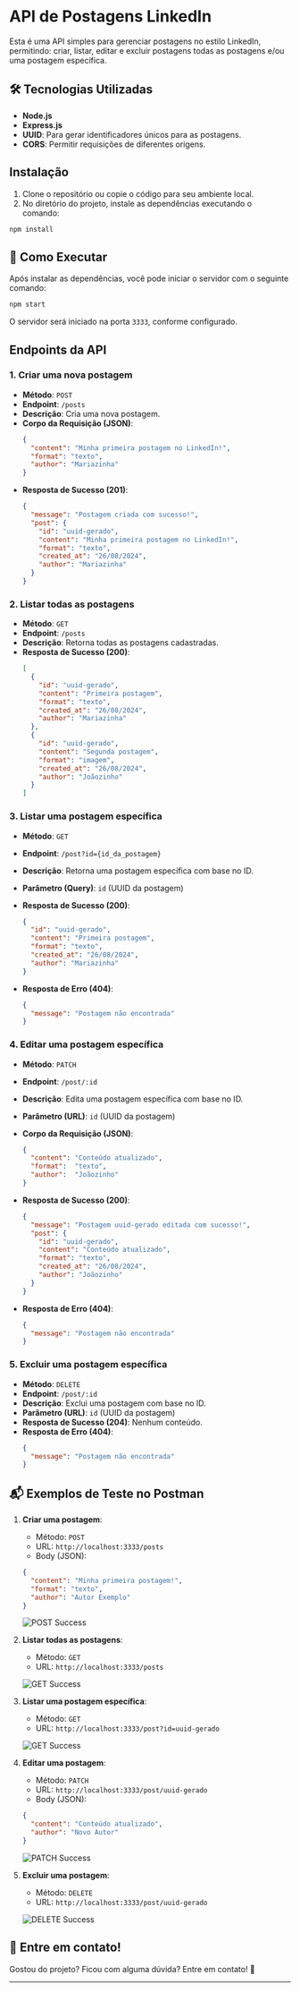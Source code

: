 
# API de Postagens LinkedIn

Esta é uma API simples para gerenciar postagens no estilo LinkedIn, permitindo: criar, listar, editar e excluir postagens todas as postagens e/ou uma postagem específica.

## 🛠️ Tecnologias Utilizadas

- **Node.js**
- **Express.js**
- **UUID**: Para gerar identificadores únicos para as postagens.
- **CORS**: Permitir requisições de diferentes origens.


## Instalação

1. Clone o repositório ou copie o código para seu ambiente local.
2. No diretório do projeto, instale as dependências executando o comando:

```bash
npm install
```

## 🚀 Como Executar

Após instalar as dependências, você pode iniciar o servidor com o seguinte comando:

```bash
npm start
```

O servidor será iniciado na porta `3333`, conforme configurado.

## Endpoints da API

### 1. Criar uma nova postagem

- **Método**: `POST`
- **Endpoint**: `/posts`
- **Descrição**: Cria uma nova postagem.
- **Corpo da Requisição (JSON)**:
  ```json
  {
    "content": "Minha primeira postagem no LinkedIn!",
    "format": "texto",
    "author": "Mariazinha"
  }
  ```
- **Resposta de Sucesso (201)**:
  ```json
  {
    "message": "Postagem criada com sucesso!",
    "post": {
      "id": "uuid-gerado",
      "content": "Minha primeira postagem no LinkedIn!",
      "format": "texto",
      "created_at": "26/08/2024",
      "author": "Mariazinha"
    }
  }
  ```

### 2. Listar todas as postagens

- **Método**: `GET`
- **Endpoint**: `/posts`
- **Descrição**: Retorna todas as postagens cadastradas.
- **Resposta de Sucesso (200)**:
  ```json
  [
    {
      "id": "uuid-gerado",
      "content": "Primeira postagem",
      "format": "texto",
      "created_at": "26/08/2024",
      "author": "Mariazinha"
    },
    {
      "id": "uuid-gerado",
      "content": "Segunda postagem",
      "format": "imagem",
      "created_at": "26/08/2024",
      "author": "Joãozinho"
    }
  ]
  ```

### 3. Listar uma postagem específica

- **Método**: `GET`
- **Endpoint**: `/post?id={id_da_postagem}`
- **Descrição**: Retorna uma postagem específica com base no ID.
- **Parâmetro (Query)**: `id` (UUID da postagem)
- **Resposta de Sucesso (200)**:
  ```json
  {
    "id": "uuid-gerado",
    "content": "Primeira postagem",
    "format": "texto",
    "created_at": "26/08/2024",
    "author": "Mariazinha"
  }
  ```

- **Resposta de Erro (404)**:
  ```json
  {
    "message": "Postagem não encontrada"
  }
  ```

### 4. Editar uma postagem específica

- **Método**: `PATCH`
- **Endpoint**: `/post/:id`
- **Descrição**: Edita uma postagem específica com base no ID.
- **Parâmetro (URL)**: `id` (UUID da postagem)
- **Corpo da Requisição (JSON)**:
  ```json
  {
    "content": "Conteúdo atualizado",
    "format":  "texto",
    "author":  "Joãozinho"
  }
  ```
- **Resposta de Sucesso (200)**:
  ```json
  {
    "message": "Postagem uuid-gerado editada com sucesso!",
    "post": {
      "id": "uuid-gerado",
      "content": "Conteúdo atualizado",
      "format": "texto",
      "created_at": "26/08/2024",
      "author": "Joãozinho"
    }
  }
  ```

- **Resposta de Erro (404)**:
  ```json
  {
    "message": "Postagem não encontrada"
  }
  ```

### 5. Excluir uma postagem específica

- **Método**: `DELETE`
- **Endpoint**: `/post/:id`
- **Descrição**: Exclui uma postagem com base no ID.
- **Parâmetro (URL)**: `id` (UUID da postagem)
- **Resposta de Sucesso (204)**: Nenhum conteúdo.
- **Resposta de Erro (404)**:
  ```json
  {
    "message": "Postagem não encontrada"
  }
  ```

## 📬 Exemplos de Teste no Postman

1. **Criar uma postagem**:  
   - Método: `POST`  
   - URL: `http://localhost:3333/posts`  
   - Body (JSON): 
   ```json
   {
     "content": "Minha primeira postagem!",
     "format": "texto",
     "author": "Autor Exemplo"
   }
   ```
   ![POST Success](media\post.png)

2. **Listar todas as postagens**:  
   - Método: `GET`  
   - URL: `http://localhost:3333/posts`

   ![GET Success](media\getall.png)

3. **Listar uma postagem específica**:  
   - Método: `GET`  
   - URL: `http://localhost:3333/post?id=uuid-gerado`

    ![GET Success](media\getspecific.png)

4. **Editar uma postagem**:  
   - Método: `PATCH`  
   - URL: `http://localhost:3333/post/uuid-gerado`  
   - Body (JSON): 
   ```json
   {
     "content": "Conteúdo atualizado",
     "author": "Novo Autor"
   }
   ```
    ![PATCH Success](media\patch.png)

5. **Excluir uma postagem**:  
   - Método: `DELETE`  
   - URL: `http://localhost:3333/post/uuid-gerado`

    ![DELETE Success](media\delete.png)

## 💬 Entre em contato!

Gostou do projeto? Ficou com alguma dúvida? Entre em contato! 📧

---